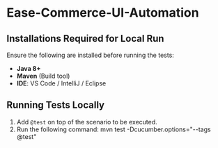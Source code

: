 # Ease-Commerce-UI-Automation

## Installations Required for Local Run
Ensure the following are installed before running the tests:

- **Java 8+**
- **Maven** (Build tool)
- **IDE**: VS Code / IntelliJ / Eclipse  

## Running Tests Locally
1. Add `@test` on top of the scenario to be executed.
2. Run the following command: mvn test -Dcucumber.options="--tags @test"
